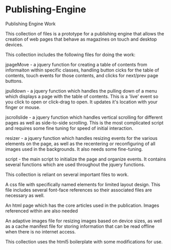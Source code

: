 Publishing-Engine
=================

Publishing Engine Work

This collection of files is a prototype for a publishing engine that allows the creation of web pages that behave as magazines on touch and desktop devices.

This collection includes the following files for doing the work:

jpageMove - a jquery function for creating a table of contents from informaiton within specific classes, handling button cicks for the table of contents, touch events for those contents, and clicks for next/prev page buttons.

jpulldown - a jquery function which handles the pulling down of a menu which displays a page with the table of contents. This is a 'live' event so you click to open or click-drag to open. It updates it's location with your finger or mouse.

jscrollslide - a jquery function which handles vertical scrolling for different pages as well as side-to-side scrolling. This is the most complicated script and requires some fine tuning for speed of initial interaction.

resizer - a jquery function which handles resizing events for the various elements on the page, as well as the recentering or reconfiguring of all images used in the backgrounds. It also needs some fine-tuning.

script - the main script to initialize the page and organize events. It contains several functions which are used throughout the jquery functions.

This collection is reliant on several important files to work.

A css file with specifically named elements for limited layout design. This file includes several font-face references so their associated files are necessary as well.

An html page which has the core articles used in the publication. Images referenced within are also needed

An adaptive images file for resizing images based on device sizes, as well as a cache manifest file for storing information that can be read offline when there is no internet access.

This collection uses the html5 boilerplate with some modifications for use.